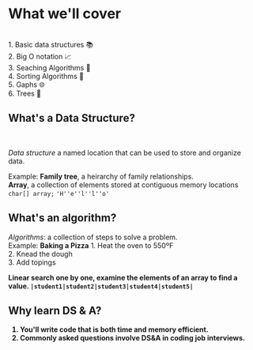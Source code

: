 # What we'll cover 
<br>
1. Basic data structures 📚 <br>
2. Big O notation 📈 <br>
3. Seaching Algorithms 🔎 <br>
4. Sorting Algorithms 🔄 <br>
5. Gaphs 🌐 <br>
6. Trees 🌳<br> 

## What's a Data Structure?
<br>

_Data structure_ a named location that can be used to store and organize data. <br>

 Example: __Family tree__, a heirarchy of family relationships. <br>
          __Array__, a collection of elements stored at contiguous memory locations <br>
             ` char[] array; ` `'H''e''l''l''o' `


## What's an algorithm?

_Algorithms_: a collection of steps to solve a problem. <br>
Example: __Baking a Pizza__ 
                             1. Heat the oven to 550ºF <br>
                             2. Knead the dough <br> 
                             3. Add topings </span> <b>
        
__Linear search__ one by one, examine the elements of an array to find a value. 
            ` |student1|student2|student3|student4|student5| ` 

## Why learn DS & A? 

1. You'll write code that is both time and memory efficient.
2. Commonly asked questions involve DS&A in coding job interviews. 

